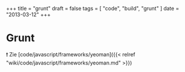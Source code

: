 +++
title = "grunt"
draft = false
tags = [
    "code",
    "build",
    "grunt"
]
date = "2013-03-12"
+++
# Grunt 

:exclamation: Zie [code/javascript/frameworks/yeoman]({{< relref "wiki/code/javascript/frameworks/yeoman.md" >}})